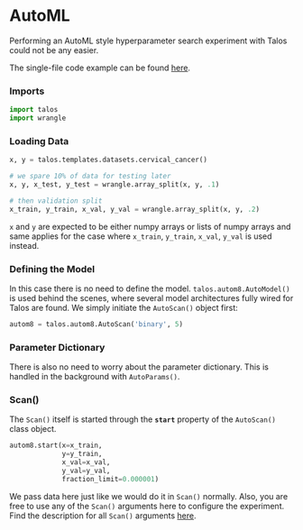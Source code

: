 # AutoML

Performing an AutoML style hyperparameter search experiment with Talos could not be any easier.

The single-file code example can be found [here](Examples_AutoML_Code.md).

### Imports

```python
import talos
import wrangle
```

### Loading Data
```python
x, y = talos.templates.datasets.cervical_cancer()

# we spare 10% of data for testing later
x, y, x_test, y_test = wrangle.array_split(x, y, .1)

# then validation split
x_train, y_train, x_val, y_val = wrangle.array_split(x, y, .2)
```

`x` and `y` are expected to be either numpy arrays or lists of numpy arrays and same applies for the case where `x_train`, `y_train`, `x_val`, `y_val` is used instead.

### Defining the Model

In this case there is no need to define the model. `talos.autom8.AutoModel()` is used behind the scenes, where several model architectures fully wired for Talos are found. We simply initiate the `AutoScan()` object first:

```python
autom8 = talos.autom8.AutoScan('binary', 5)
```

### Parameter Dictionary

There is also no need to worry about the parameter dictionary. This is handled in the background with `AutoParams()`.


### Scan()

The `Scan()` itself is started through the **`start`** property of the `AutoScan()` class object.

```python
autom8.start(x=x_train,
             y=y_train,
             x_val=x_val,
             y_val=y_val,
             fraction_limit=0.000001)
```
We pass data here just like we would do it in `Scan()` normally. Also, you are free to use any of the `Scan()` arguments here to configure the experiment. Find the description for all `Scan()` arguments [here](Scan.md#scan-arguments).
